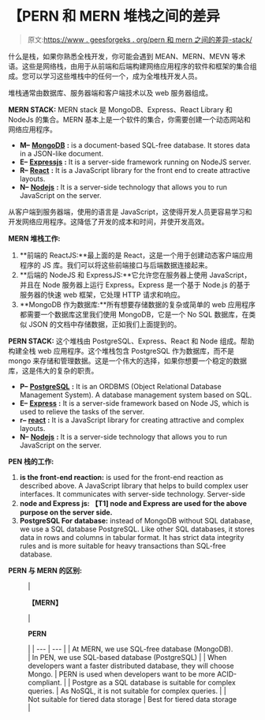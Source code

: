 # 【PERN 和 MERN 堆栈之间的差异

> 原文:[https://www . geesforgeks . org/pern 和 mern 之间的差异-stack/](https://www.geeksforgeeks.org/difference-between-pern-and-mern-stack/)

什么是栈，如果你熟悉全栈开发，你可能会遇到 MEAN、MERN、MEVN 等术语。这些是网络栈，由用于从前端和后端构建网络应用程序的软件和框架的集合组成。您可以学习这些堆栈中的任何一个，成为全堆栈开发人员。

堆栈通常由数据库、服务器端和客户端技术以及 web 服务器组成。

**MERN STACK:** MERN stack 是 MongoDB、Express、React Library 和 NodeJs 的集合。MERN 基本上是一个软件的集合，你需要创建一个动态网站和网络应用程序。

*   **M–** [**MongoDB**](https://www.geeksforgeeks.org/mongodb-an-introduction/) **:** is a document-based SQL-free database. It stores data in a JSON-like document.
*   **E–** [**Expressjs**](https://www.geeksforgeeks.org/introduction-to-express/) **:** It is a server-side framework running on NodeJS server.
*   **R–** [**React**](https://www.geeksforgeeks.org/react-js-introduction-working/) **:** It is a JavaScript library for the front end to create attractive layouts.
*   **N–** [**Nodejs**](https://www.geeksforgeeks.org/introduction-to-nodejs/) **:** It is a server-side technology that allows you to run JavaScript on the server.

从客户端到服务器端，使用的语言是 JavaScript，这使得开发人员更容易学习和开发网络应用程序。这降低了开发的成本和时间，并使开发高效。

**MERN 堆栈工作:**

1.  **前端的 ReactJS:**最上面的是 React，这是一个用于创建动态客户端应用程序的 JS 库。我们可以将这些前端接口与后端数据连接起来。
2.  **后端的 NodeJS 和 ExpressJS:**它允许您在服务器上使用 JavaScript，并且在 Node 服务器上运行 Express。Express 是一个基于 Node.js 的基于服务器的快速 web 框架，它处理 HTTP 请求和响应。
3.  **MongoDB 作为数据库:**所有想要存储数据的复杂或简单的 web 应用程序都需要一个数据库这里我们使用 MongoDB，它是一个 No SQL 数据库，在类似 JSON 的文档中存储数据，正如我们上面提到的。

**PERN STACK:** 这个堆栈由 PostgreSQL、Express、React 和 Node 组成。帮助构建全栈 web 应用程序。这个堆栈包含 PostgreSQL 作为数据库，而不是 mongo 来存储和管理数据。这是一个伟大的选择，如果你想要一个稳定的数据库，这是伟大的复杂的职责。

*   **P–** [**PostgreSQL**](https://www.geeksforgeeks.org/what-is-postgresql-introduction/) **:** It is an ORDBMS (Object Relational Database Management System). A database management system based on SQL.
*   **E–** [**Express**](https://www.geeksforgeeks.org/introduction-to-express/) **:** It is a server-side framework based on Node JS, which is used to relieve the tasks of the server.
*   **r–** [**react**](https://www.geeksforgeeks.org/react-js-introduction-working/) **:** It is a JavaScript library for creating attractive and complex layouts.
*   **N–** [**Nodejs**](https://www.geeksforgeeks.org/introduction-to-nodejs/) **:** It is a server-side technology that allows you to run JavaScript on the server.

**PEN 栈的工作:**

1.  **is the front-end reaction:** is used for the front-end reaction as described above. A JavaScript library that helps to build complex user interfaces. It communicates with server-side technology. Server-side
2.  **node and Express js: 【T1] node and Express are used for the above purpose on the server side.**
3.  **PostgreSQL For** **database:** instead of MongoDB without SQL database, we use a SQL database PostgreSQL. Like other SQL databases, it stores data in rows and columns in tabular format. It has strict data integrity rules and is more suitable for heavy transactions than SQL-free database.

**PERN 与 MERN 的区别:**

<figure class="table">

| 

**【MERN】**

 | 

**PERN**

 |
| --- | --- |
| At MERN, we use SQL-free database (MongoDB). | In PEN, we use SQL-based database (PostgreSQL) |
| When developers want a faster distributed database, they will choose Mongo. | PERN is used when developers want to be more ACID-compliant. |
| Postgre as a SQL database is suitable for complex queries. | As NoSQL, it is not suitable for complex queries. |
| Not suitable for tiered data storage | Best for tiered data storage |

</figure>